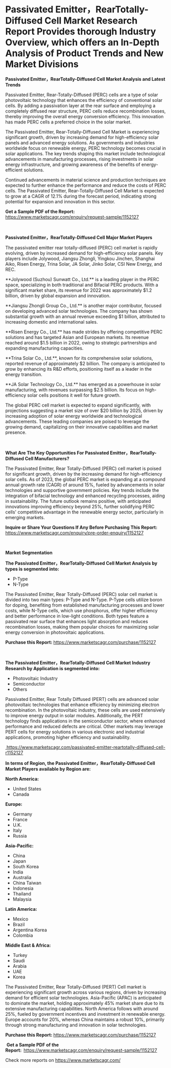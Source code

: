 <p><h1>Passivated Emitter，RearTotally-Diffused Cell Market Research Report Provides thorough Industry Overview, which offers an In-Depth Analysis of Product Trends and New Market Divisions</h1></p><p><strong>Passivated Emitter，RearTotally-Diffused Cell Market Analysis and Latest Trends</strong></p>
<p><p>Passivated Emitter, Rear-Totally-Diffused (PERC) cells are a type of solar photovoltaic technology that enhances the efficiency of conventional solar cells. By adding a passivation layer at the rear surface and employing a completely diffused rear structure, PERC cells reduce recombination losses, thereby improving the overall energy conversion efficiency. This innovation has made PERC cells a preferred choice in the solar market.</p><p>The Passivated Emitter, Rear-Totally-Diffused Cell Market is experiencing significant growth, driven by increasing demand for high-efficiency solar panels and advanced energy solutions. As governments and industries worldwide focus on renewable energy, PERC technology becomes crucial in solar applications. The key trends shaping this market include technological advancements in manufacturing processes, rising investments in solar energy infrastructure, and growing awareness of the benefits of energy-efficient solutions.</p><p>Continued advancements in material science and production techniques are expected to further enhance the performance and reduce the costs of PERC cells. The Passivated Emitter, Rear-Totally-Diffused Cell Market is expected to grow at a CAGR of 12.1% during the forecast period, indicating strong potential for expansion and innovation in this sector.</p></p>
<p><strong>Get a Sample PDF of the Report:&nbsp;</strong> <a href="https://www.marketscagr.com/enquiry/request-sample/1152127?utm_campaign=2008&utm_medium=2&utm_source=Github&utm_content=ia&utm_term=07012025&utm_id=passivated-emitterreartotally-diffused-cell">https://www.marketscagr.com/enquiry/request-sample/1152127</a></p>
<p>&nbsp;</p>
<p><strong>Passivated Emitter，RearTotally-Diffused Cell Major Market Players</strong></p>
<p><p>The passivated emitter rear totally-diffused (PERC) cell market is rapidly evolving, driven by increased demand for high-efficiency solar panels. Key players include Jolywood, Jiangsu Zhongli, Yingkou Jinchen, Shanghai Aiko, Risen Energy, Trina Solar, JA Solar, Jinko Solar, CSI New Energy, and REC.</p><p>**Jolywood (Suzhou) Sunwatt Co., Ltd.** is a leading player in the PERC space, specializing in both traditional and Bifacial PERC products. With a significant market share, its revenue for 2022 was approximately $1.2 billion, driven by global expansion and innovation.</p><p>**Jiangsu Zhongli Group Co., Ltd.** is another major contributor, focused on developing advanced solar technologies. The company has shown substantial growth with an annual revenue exceeding $1 billion, attributed to increasing domestic and international sales.</p><p>**Risen Energy Co., Ltd.** has made strides by offering competitive PERC solutions and has targeted Asian and European markets. Its revenue reached around $1.5 billion in 2022, owing to strategic partnerships and expanding manufacturing capacities.</p><p>**Trina Solar Co., Ltd.**, known for its comprehensive solar solutions, reported revenue of approximately $2 billion. The company is anticipated to grow by enhancing its R&D efforts, positioning itself as a leader in the energy transition.</p><p>**JA Solar Technology Co., Ltd.** has emerged as a powerhouse in solar manufacturing, with revenues surpassing $2.5 billion. Its focus on high-efficiency solar cells positions it well for future growth.</p><p>The global PERC cell market is expected to expand significantly, with projections suggesting a market size of over $20 billion by 2025, driven by increasing adoption of solar energy worldwide and technological advancements. These leading companies are poised to leverage the growing demand, capitalizing on their innovative capabilities and market presence.</p></p>
<p>&nbsp;</p>
<p><strong>What Are The Key Opportunities For Passivated Emitter，RearTotally-Diffused Cell Manufacturers?</strong></p>
<p><p>The Passivated Emitter, Rear Totally-Diffused (PERC) cell market is poised for significant growth, driven by the increasing demand for high-efficiency solar cells. As of 2023, the global PERC market is expanding at a compound annual growth rate (CAGR) of around 15%, fueled by advancements in solar technologies and supportive government policies. Key trends include the integration of bifacial technology and enhanced recycling processes, aiding in sustainability. The future outlook remains positive, with anticipated innovations improving efficiency beyond 25%, further solidifying PERC cells' competitive advantage in the renewable energy sector, particularly in emerging markets.</p></p>
<p><strong>Inquire or Share Your Questions If Any Before Purchasing This Report:</strong> <a href="https://www.marketscagr.com/enquiry/pre-order-enquiry/1152127?utm_campaign=2008&utm_medium=2&utm_source=Github&utm_content=ia&utm_term=07012025&utm_id=passivated-emitterreartotally-diffused-cell">https://www.marketscagr.com/enquiry/pre-order-enquiry/1152127</a></p>
<p>&nbsp;</p>
<p><strong>Market Segmentation</strong></p>
<p><strong>The Passivated Emitter，RearTotally-Diffused Cell Market Analysis by types is segmented into:</strong></p>
<p><ul><li>P-Type</li><li>N-Type</li></ul></p>
<p><p>The Passivated Emitter, Rear Totally-Diffused (PERC) solar cell market is divided into two main types: P-Type and N-Type. P-Type cells utilize boron for doping, benefiting from established manufacturing processes and lower costs, while N-Type cells, which use phosphorus, offer higher efficiency and better performance in low-light conditions. Both types feature a passivated rear surface that enhances light absorption and reduces recombination losses, making them popular choices for maximizing solar energy conversion in photovoltaic applications.</p></p>
<p><strong>Purchase this Report:&nbsp;</strong><a href="https://www.marketscagr.com/purchase/1152127?utm_campaign=2008&utm_medium=2&utm_source=Github&utm_content=ia&utm_term=07012025&utm_id=passivated-emitterreartotally-diffused-cell">https://www.marketscagr.com/purchase/1152127</a></p>
<p>&nbsp;</p>
<p><strong>The Passivated Emitter，RearTotally-Diffused Cell Market Industry Research by Application is segmented into:</strong></p>
<p><ul><li>Photovoltaic Industry</li><li>Semiconductor</li><li>Others</li></ul></p>
<p><p>Passivated Emitter, Rear Totally Diffused (PERT) cells are advanced solar photovoltaic technologies that enhance efficiency by minimizing electron recombination. In the photovoltaic industry, these cells are used extensively to improve energy output in solar modules. Additionally, the PERT technology finds applications in the semiconductor sector, where enhanced performance and reduced defects are critical. Other markets may leverage PERT cells for energy solutions in various electronic and industrial applications, promoting higher efficiency and sustainability.</p></p>
<p><a href="https://www.marketscagr.com/passivated-emitter-reartotally-diffused-cell-r1152127?utm_campaign=2008&utm_medium=2&utm_source=Github&utm_content=ia&utm_term=07012025&utm_id=passivated-emitterreartotally-diffused-cell">&nbsp;https://www.marketscagr.com/passivated-emitter-reartotally-diffused-cell-r1152127</a></p>
<p><strong>In terms of Region, the Passivated Emitter，RearTotally-Diffused Cell Market Players available by Region are:</strong></p>
<p>
    <p> <strong> North America: </strong>
        <ul>
            <li>United States</li>
            <li>Canada</li>
        </ul>
        </p> 
    <p> <strong> Europe: </strong>
        <ul>
            <li>Germany</li>
            <li>France</li>
            <li>U.K.</li>
            <li>Italy</li>
            <li>Russia</li>
        </ul>
        </p> 
    <p> <strong> Asia-Pacific: </strong>
        <ul>
            <li>China</li>
            <li>Japan</li>
            <li>South Korea</li>
            <li>India</li>
            <li>Australia</li>
            <li>China Taiwan</li>
            <li>Indonesia</li>
            <li>Thailand</li>
            <li>Malaysia</li>
        </ul>
        </p> 
    <p> <strong> Latin America: </strong>
        <ul>
            <li>Mexico</li>
            <li>Brazil</li>
            <li>Argentina Korea</li>
            <li>Colombia</li>
        </ul>
        </p> 
    <p> <strong> Middle East & Africa: </strong>
        <ul>
            <li>Turkey</li>
            <li>Saudi</li>
            <li>Arabia</li>
            <li>UAE</li>
            <li>Korea</li>
        </ul>
    </p>
    </p>
<p><p>The Passivated Emitter, Rear Totally-Diffused (PERT) Cell market is experiencing significant growth across various regions, driven by increasing demand for efficient solar technologies. Asia-Pacific (APAC) is anticipated to dominate the market, holding approximately 45% market share due to its extensive manufacturing capabilities. North America follows with around 25%, fueled by government incentives and investment in renewable energy. Europe accounts for 20%, whereas China maintains a robust 10%, primarily through strong manufacturing and innovation in solar technologies.</p></p>
<p><strong>Purchase this Report: </strong><a href="https://www.marketscagr.com/purchase/1152127?utm_campaign=2008&utm_medium=2&utm_source=Github&utm_content=ia&utm_term=07012025&utm_id=passivated-emitterreartotally-diffused-cell">https://www.marketscagr.com/purchase/1152127</a></p>
<p>&nbsp;<strong>Get a Sample PDF of the Report:&nbsp;&nbsp;</strong><a href="https://www.marketscagr.com/enquiry/request-sample/1152127?utm_campaign=2008&utm_medium=2&utm_source=Github&utm_content=ia&utm_term=07012025&utm_id=passivated-emitterreartotally-diffused-cell">https://www.marketscagr.com/enquiry/request-sample/1152127</a></p>
<p><strong></strong></p>
<p>Check more reports on <a href="https://www.marketscagr.com/?utm_campaign=2008&utm_medium=2&utm_source=Github&utm_content=ia&utm_term=07012025&utm_id=passivated-emitterreartotally-diffused-cell">https://www.marketscagr.com/</a></p>